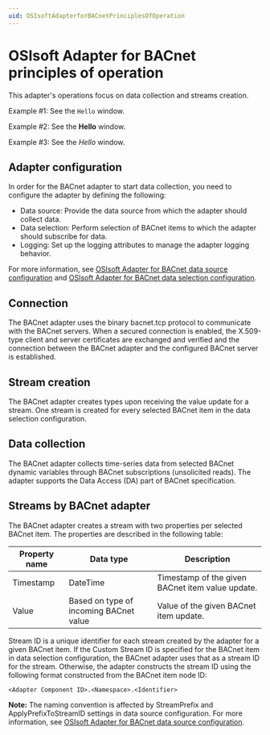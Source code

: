 ```yaml
---
uid: OSIsoftAdapterforBACnetPrinciplesOfOperation
---
```


# OSIsoft Adapter for BACnet principles of operation

This adapter's operations focus on data collection and streams creation. 

Example #1: See the `Hello` window.

Example #2: See the **Hello** window.

Example #3: See the *Hello* window.

## Adapter configuration

In order for the BACnet adapter to start data collection, you need to configure the adapter by defining the following:

- Data source: Provide the data source from which the adapter should collect data.
- Data selection: Perform selection of BACnet items to which the adapter should subscribe for data.
- Logging: Set up the logging attributes to manage the adapter logging behavior.

For more information, see [OSIsoft Adapter for BACnet data source configuration](xref:OSIsoftAdapterforBACnetDataSourceConfiguration) and [OSIsoft Adapter for BACnet data selection configuration](xref:OSIsoftAdapterforBACnetDataSelectionConfiguration). 

## Connection

The BACnet adapter uses the binary bacnet.tcp protocol to communicate with the BACnet servers. When a secured connection is enabled, the X.509-type client and server certificates are exchanged and verified and the connection between the BACnet adapter and the configured BACnet server is established.

## Stream creation

The BACnet adapter creates types upon receiving the value update for a stream. One stream is created for every selected BACnet item in the data selection configuration.

## Data collection

The BACnet adapter collects time-series data from selected BACnet dynamic variables through BACnet subscriptions (unsolicited reads). The adapter supports the Data Access (DA) part of BACnet specification.

## Streams by BACnet adapter

The BACnet adapter creates a stream with two properties per selected BACnet item. The properties are described in the following table:

| Property name | Data type | Description |
|---------------|-----------|-------------|
| Timestamp     | DateTime  | Timestamp of the given BACnet item value update. |
| Value         | Based on type of incoming BACnet value | Value of the given BACnet item update. |

Stream ID is a unique identifier for each stream created by the adapter for a given BACnet item. If the Custom Stream ID is specified for the BACnet item in data selection configuration, the BACnet adapter uses that as a stream ID for the stream. Otherwise, the adapter constructs the stream ID using the following format constructed from the BACnet item node ID:

```
<Adapter Component ID>.<Namespace>.<Identifier>
```

**Note:** The naming convention is affected by StreamPrefix and ApplyPrefixToStreamID settings in data source configuration. For more information, see [OSIsoft Adapter for BACnet data source configuration](xref:OSIsoftAdapterforBACnetDataSourceConfiguration).
